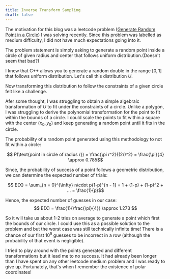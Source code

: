 ```yaml
---
title: Inverse Transform Sampling
draft: false
---
```

The motivation for this blog was a leetcode problem ([Generate Random Point in a Circle](https://leetcode.com/problems/generate-random-point-in-a-circle/description/)) I was solving recently. Since this problem was labelled as medium difficulty, I did not have much expectations going into it.

The problem statement is simply asking to generate a random point inside a circle of given radius and center that follows uniform distribution.(Doesn't seem that bad?)

I knew that C++ allows you to generate a random double in the range $[0,1]$ that follows uniform distribution. Let's call this distribution $U$. 

Now transforming this distribution to follow the constraints of a given circle felt like a challenge.

Afer some thought, I was struggling to obtain a simple algebraic transformation of $U$ to fit under the constraints of a circle. Unlike a polygon, I was struggling to derive the polynomial transformation for the point to fit within the bounds of a circle. I could scale the points to fit within a square with the center $(x_0,y_0)$ and keep generating a random point until it fits in the circle.

The probability of a random point generated using this methodology to not fit within a circle:

 $$ P(\text{point in circle of radius r}) = \frac{\pi r^2}{(2r)^2} = \frac{\pi}{4} \approx 0.785$$ 

Since, the probability of success of a point follows a geometric distribution, we can determine the expected number of trials:

$$ E(X) = \sum_{n = 0}^{\infty} n\cdot p(1-p)^{n - 1} = 1 + (1-p) + (1-p)^2 + ... = \frac{1}{p}$$

Hence, the expected number of guesses in our case:
$$ E(X) = \frac{1}{\frac{\pi}{4}} \approx 1.273 $$

So it will take us about 1-2 tries on average to generate a point which first the bounds of our circle. I could use this as a possible solution to the problem and but the worst case was still technically infinite time! There is a chance of our first $10^5$ guesses to be incorrect in a row (although the probability of that event is negligible).

I tried to play around with the points generated and different transformations but it lead me to no success. It had already been longer than I have spent on any other leetcode medium problem and I was ready to give up. Fortunately, that's when I remember the existence of polar coordinates!
